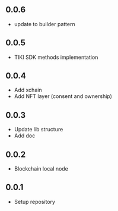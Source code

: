 ## 0.0.6

* update to builder pattern

## 0.0.5

* TIKI SDK methods implementation
## 0.0.4

* Add xchain
* Add NFT layer (consent and ownership)
## 0.0.3

* Update lib structure
* Add doc
## 0.0.2

* Blockchain local node
## 0.0.1

* Setup repository
